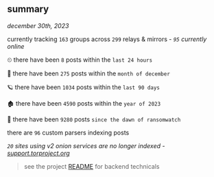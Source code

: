 
## summary
_december 30th, 2023_

currently tracking `163` groups across `299` relays & mirrors - _`95` currently online_

⏲ there have been `8` posts within the `last 24 hours`

🦈 there have been `275` posts within the `month of december`

🪐 there have been `1034` posts within the `last 90 days`

🏚 there have been `4590` posts within the `year of 2023`

🦕 there have been `9280` posts `since the dawn of ransomwatch`

there are `96` custom parsers indexing posts

_`20` sites using v2 onion services are no longer indexed - [support.torproject.org](https://support.torproject.org/onionservices/v2-deprecation/)_

> see the project [README](https://github.com/joshhighet/ransomwatch#ransomwatch--) for backend technicals
